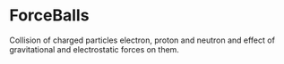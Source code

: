 # ForceBalls
Collision of charged particles electron, proton and neutron and effect of gravitational and electrostatic forces on them.
